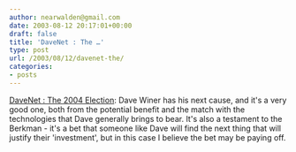```yaml
---
author: nearwalden@gmail.com
date: 2003-08-12 20:17:01+00:00
draft: false
title: 'DaveNet : The …'
type: post
url: /2003/08/12/davenet-the/
categories:
- posts
---
```


[DaveNet : The 2004 Election](//davenet.userland.com/2003/08/11/the2004Election'):  Dave Winer has his next cause, and it's a very good one, both from the potential benefit and the match with the technologies that Dave generally brings to bear.  It's also a testament to the Berkman - it's a bet that someone like Dave will find the next thing that will justify their 'investment', but in this case I believe the bet may be paying off.




